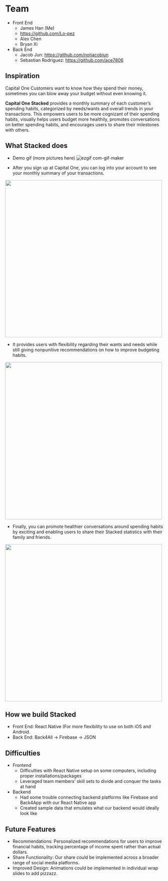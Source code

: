 # Team
- Front End
  - James Han (Me)
  - https://github.com/Lo-pez
  - Alex Chen
  - Bryan Xi
- Back End
  - Jacob Jun: https://github.com/notjacobjun
  - Sebastian Rodriguez: https://github.com/ace7806


## Inspiration
Capital One Customers want to know how they spend their money, sometimes you can blow away your budget without even knowing it.

**Capital One Stacked** provides a monthly summary of each customer’s spending habits, categorized by needs/wants and overall trends in your transactions. This empowers users to be more cognizant of their spending habits, visually helps users budget more healthily, promotes conversations on better spending habits, and encourages users to share their milestones with others.

## What Stacked does
- Demo gif (more pictures here)
![ezgif com-gif-maker](https://user-images.githubusercontent.com/77949696/148633330-68b3a862-f385-43ef-9107-652f9c925a98.gif)


- After you sign up at Capital One, you can log into your account to see your monthly summary of your transactions.
<img src="https://user-images.githubusercontent.com/77949696/148632965-2741dff0-4fbf-4480-8184-6a8b0af763d4.png" height="500">

- It provides users with flexibility regarding their wants and needs while still giving nonpunitive recommendations on how to improve budgeting habits.
<img src="https://user-images.githubusercontent.com/77949696/148632972-a0fb5b62-d7db-471d-901b-814f42a48cde.png" height="500">

- Finally, you can promote healthier conversations around spending habits by exciting and enabling users to share their Stacked statistics with their family and friends.
<img src="https://user-images.githubusercontent.com/77949696/148632984-ae74034f-33f7-4f7e-bae1-895b3f3d9470.png" height="500">

## How we build Stacked
- Front End: React Native (For more flexibility to use on both iOS and Android.
- Back End: Back4All -> Firebase -> JSON

## Difficulties
- Frontend
  - Difficulties with React Native setup on some computers, including proper installations/packages
  - Leveraged team members’ skill sets to divide and conquer the tasks at hand
- Backend
  - Had some trouble connecting backend platforms like Firebase and Back4App with our React Native app
  - Created sample data that emulates what our backend would ideally look like



## Future Features
- Recommendations: Personalized recommendations for users to improve financial habits, tracking percentage of income spent rather than actual dollars.
- Share Functionality: Our share could be implemented across a broader range of social media platforms.
- Improved Design: Animations could be implemented in individual wrap slides to add pizzazz.
